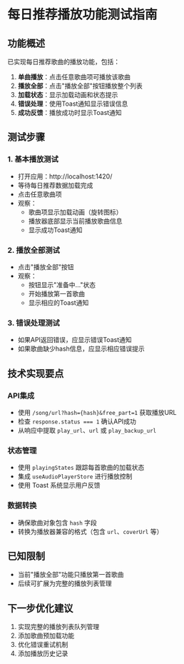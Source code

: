# 每日推荐播放功能测试指南

## 功能概述
已实现每日推荐歌曲的播放功能，包括：

1. **单曲播放**：点击任意歌曲项可播放该歌曲
2. **播放全部**：点击"播放全部"按钮播放整个列表
3. **加载状态**：显示加载动画和状态提示
4. **错误处理**：使用Toast通知显示错误信息
5. **成功反馈**：播放成功时显示Toast通知

## 测试步骤

### 1. 基本播放测试
- 打开应用：http://localhost:1420/
- 等待每日推荐数据加载完成
- 点击任意歌曲项
- 观察：
  - 歌曲项显示加载动画（旋转图标）
  - 播放器底部显示当前播放歌曲信息
  - 显示成功Toast通知

### 2. 播放全部测试
- 点击"播放全部"按钮
- 观察：
  - 按钮显示"准备中..."状态
  - 开始播放第一首歌曲
  - 显示相应的Toast通知

### 3. 错误处理测试
- 如果API返回错误，应显示错误Toast通知
- 如果歌曲缺少hash信息，应显示相应错误提示

## 技术实现要点

### API集成
- 使用 `/song/url?hash={hash}&free_part=1` 获取播放URL
- 检查 `response.status === 1` 确认API成功
- 从响应中提取 `play_url`、`url` 或 `play_backup_url`

### 状态管理
- 使用 `playingStates` 跟踪每首歌曲的加载状态
- 集成 `useAudioPlayerStore` 进行播放控制
- 使用 Toast 系统显示用户反馈

### 数据转换
- 确保歌曲对象包含 `hash` 字段
- 转换为播放器兼容的格式（包含 `url`、`coverUrl` 等）

## 已知限制
- 当前"播放全部"功能只播放第一首歌曲
- 后续可扩展为完整的播放列表管理

## 下一步优化建议
1. 实现完整的播放列表队列管理
2. 添加歌曲预加载功能
3. 优化错误重试机制
4. 添加播放历史记录
